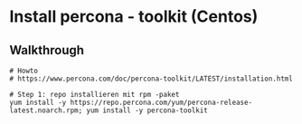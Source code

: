 # Install percona - toolkit (Centos) 

## Walkthrough 

```
# Howto 
# https://www.percona.com/doc/percona-toolkit/LATEST/installation.html

# Step 1: repo installieren mit rpm -paket 
yum install -y https://repo.percona.com/yum/percona-release-latest.noarch.rpm; yum install -y percona-toolkit
```
